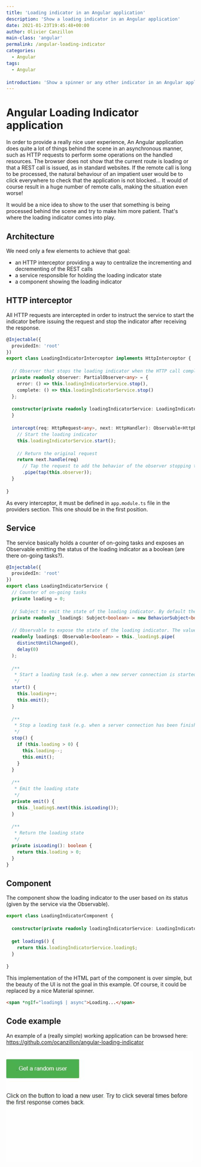 ```yaml
---
title: 'Loading indicator in an Angular application'
description: 'Show a loading indicator in an Angular application'
date: 2021-01-23T19:45:48+00:00
author: Olivier Canzillon
main-class: 'angular'
permalink: /angular-loading-indicator
categories:
  - Angular
tags:
  - Angular

introduction: 'Show a spinner or any other indicator in an Angular application when HTTP requests are in progress'
---
```


# Angular Loading Indicator application

In order to provide a really nice user experience, An Angular application does quite a lot of things behind the scene in an asynchronous manner, such as HTTP requests to perform some operations on the handled resources. The browser does not show that the current route is loading or that a REST call is issued, as in standard websites. If the remote call is long to be processed, the natural behaviour of an impatient user would be to click everywhere to check that the application is not blocked... It would of course result in a huge number of remote calls, making the situation even worse!

It would be a nice idea to show to the user that something is being processed behind the scene and try to make him more patient. That's where the loading indicator comes into play.

## Architecture

We need only a few elements to achieve that goal:

- an HTTP interceptor providing a way to centralize the incrementing and decrementing of the REST calls
- a service responsible for holding the loading indicator state
- a component showing the loading indicator

## HTTP interceptor

All HTTP requests are intercepted in order to instruct the service to start the indicator before issuing the request and stop the indicator after receiving the response.

```typescript
@Injectable({
  providedIn: 'root'
})
export class LoadingIndicatorInterceptor implements HttpInterceptor {

  // Observer that stops the loading indicator when the HTTP call completes or throws an error
  private readonly observer: PartialObserver<any> = {
    error: () => this.loadingIndicatorService.stop(),
    complete: () => this.loadingIndicatorService.stop()
  };

  constructor(private readonly loadingIndicatorService: LoadingIndicatorService) {
  }

  intercept(req: HttpRequest<any>, next: HttpHandler): Observable<HttpEvent<any>> {
    // Start the loading indicator
    this.loadingIndicatorService.start();

    // Return the original request
    return next.handle(req)
      // Tap the request to add the behavior of the observer stopping the loading indicator
      .pipe(tap(this.observer));
  }

}
```

As every interceptor, it must be defined in `app.module.ts` file in the providers section. This one should be in the first position.

## Service

The service basically holds a counter of on-going tasks and exposes an Observable emitting the status of the loading indicator as a boolean (are there on-going tasks?).

```typescript
@Injectable({
  providedIn: 'root'
})
export class LoadingIndicatorService {
  // Counter of on-going tasks
  private loading = 0;

  // Subject to emit the state of the loading indicator. By default there is no on-going task
  private readonly _loading$: Subject<boolean> = new BehaviorSubject<boolean>(false);

  // Observable to expose the state of the loading indicator. The value is emitted only when it changes.
  readonly loading$: Observable<boolean> = this._loading$.pipe(
    distinctUntilChanged(),
    delay(0)
  );

  /**
   * Start a loading task (e.g. when a new server connection is started)
   */
  start() {
    this.loading++;
    this.emit();
  }

  /**
   * Stop a loading task (e.g. when a server connection has been finished)
   */
  stop() {
    if (this.loading > 0) {
      this.loading--;
      this.emit();
    }
  }

  /**
   * Emit the loading state
   */
  private emit() {
    this._loading$.next(this.isLoading());
  }

  /**
   * Return the loading state
   */
  private isLoading(): boolean {
    return this.loading > 0;
  }
}
```

## Component

The component show the loading indicator to the user based on its status (given by the service via the Observable).

```typescript
export class LoadingIndicatorComponent {

  constructor(private readonly loadingIndicatorService: LoadingIndicatorService) { }

  get loading$() {
    return this.loadingIndicatorService.loading$;
  }

}
```

This implementation of the HTML part of the component is over simple, but the beauty of the UI is not the goal in this example. Of course, it could be replaced by a nice Material spinner.

```html
<span *ngIf="loading$ | async">Loading...</span>
```

## Code example

An example of a (really simple) working application can be browsed here: https://github.com/ocanzillon/angular-loading-indicator

![Demonstration](./demo.gif)